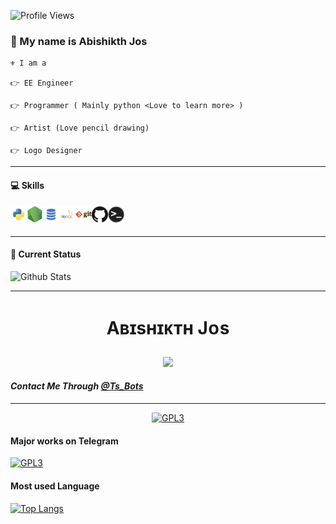 
![Profile Views](https://hits.seeyoufarm.com/api/count/incr/badge.svg?url=https://github.com/abishikth-jos/&title=Profile%20Views)

### 👋 My name is Abishikth Jos  

```
⚜️ I am a 

👉 EE Engineer 

👉 Programmer ( Mainly python <Love to learn more> ) 

👉 Artist (Love pencil drawing) 

👉 Logo Designer

```
 
___

#### 💻 Skills 

<img align="left" alt="Python" width="26px" src="https://raw.githubusercontent.com/github/explore/80688e429a7d4ef2fca1e82350fe8e3517d3494d/topics/python/python.png" />
<img align="left" alt="Node.js" width="26px" src="https://raw.githubusercontent.com/github/explore/80688e429a7d4ef2fca1e82350fe8e3517d3494d/topics/nodejs/nodejs.png" />
<img align="left" alt="SQL" width="26px" src="https://raw.githubusercontent.com/github/explore/80688e429a7d4ef2fca1e82350fe8e3517d3494d/topics/sql/sql.png" />
<img align="left" alt="MySQL" width="26px" src="https://raw.githubusercontent.com/github/explore/80688e429a7d4ef2fca1e82350fe8e3517d3494d/topics/mysql/mysql.png" />
<img align="left" alt="Git" width="26px" src="https://raw.githubusercontent.com/github/explore/80688e429a7d4ef2fca1e82350fe8e3517d3494d/topics/git/git.png" />
<img align="left" alt="GitHub" width="26px" src="https://raw.githubusercontent.com/github/explore/78df643247d429f6cc873026c0622819ad797942/topics/github/github.png" />
<img align="left" alt="HTML5" width="26px" src="https://raw.githubusercontent.com/github/explore/80688e429a7d4ef2fca1e82350fe8e3517d3494d/topics/terminal/terminal.png" />

</br>
</br>

___

#### 🔰 Current Status

![Github Stats](https://github-readme-stats.vercel.app/api?username=abishikth-jos&show_icons=true&include_all_commits=true&theme=vue&cache_seconds=86400)
___


# <p align="center">Aʙɪsʜɪᴋᴛʜ Jᴏs

[<p align="center">
<img src="https://telegra.ph/file/e59cf7c2d8cea81680e46.jpg">](https://telegram.dog/Trackstudio)



#### <i>Contact Me Through [@Ts_Bots](https://telegram.me/Ts_bots)</i> 

---

<p align="center">
    <a href="https://t.me/Trackstudio">
        <img alt="GPL3" src ="https://raw.githubusercontent.com/mayankchaudhary26/Cool-Readme-ideas/master/data/octocat/daftpunktocat-guy.gif" width="300" height="300"/>
    </a>
</p>



#### Major works on Telegram 

<p align="left">
    <a href="https://t.me/Ts_bots/8">
        <img alt="GPL3" src ="https://telegra.ph/file/3625f317900c074861c9d.jpg" width="110" height="45"/>
    </a>
</p>
 
#### Most used Language 

[![Top Langs](https://github-readme-stats.vercel.app/api/top-langs/?username=abishikth-jos&layout=compact)](https://github.com/abishikth-jos)
<br />
<br />

